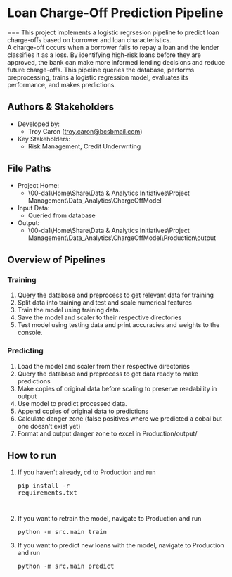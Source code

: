 # Loan Charge-Off Prediction Pipeline
===
This project implements a logistic regrsesion pipeline to predict loan charge-offs based on borrower and loan characteristics.
<br>
A charge-off occurs when a borrower fails to repay a loan and the lender classifies it as a loss. By identifying high-risk loans before they are approved, the bank can make more informed lending decisions and reduce future charge-offs. This pipeline queries the database, performs preprocessing, trains a logistic regression model, evaluates its performance, and makes predictions. 

## Authors & Stakeholders
- Developed by: 
    - Troy Caron (troy.caron@bcsbmail.com)
- Key Stakeholders:
    - Risk Management, Credit Underwriting

## File Paths
- Project Home:
    - \\00-da1\Home\Share\Data & Analytics Initiatives\Project Management\Data_Analytics\ChargeOffModel
- Input Data:
    - Queried from database
- Output:
    - \\00-da1\Home\Share\Data & Analytics Initiatives\Project Management\Data_Analytics\ChargeOffModel\Production\output

## Overview of Pipelines

### Training
1. Query the database and preprocess to get relevant data for training
2. Split data into training and test and scale numerical features
3. Train the model using training data.
4. Save the model and scaler to their respective directories
5. Test model using testing data and print accuracies and weights to the console.

### Predicting
1. Load the model and scaler from their respective directories
2. Query the database and preprocess to get data ready to make predictions
3. Make copies of original data before scaling to preserve readability in output
4. Use model to predict processed data.
5. Append copies of original data to predictions
6. Calculate danger zone (false positives where we predicted a cobal but one doesn't exist yet)
7. Format and output danger zone to excel in Production/output/


## How to run

1. If you haven't already, cd to Production and run <pre>pip install -r requirements.txt <pre>
2. If you want to retrain the model, navigate to Production and run <pre>python -m src.main train </pre>
3. If you want to predict new loans with the model, navigate to Production and run <pre>python -m src.main predict </pre>